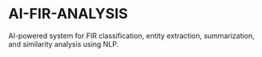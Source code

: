 # AI-FIR-ANALYSIS
AI-powered system for FIR classification, entity extraction, summarization, and similarity analysis using NLP.
